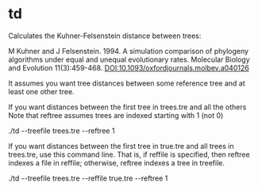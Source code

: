 # td

Calculates the Kuhner-Felsenstein distance between trees:

M Kuhner and J Felsenstein. 1994. A simulation comparison of phylogeny
algorithms under equal and unequal evolutionary rates. Molecular Biology
and Evolution 11(3):459-468. 
[DOI:10.1093/oxfordjournals.molbev.a040126](https://doi.org/10.1093/oxfordjournals.molbev.a040126)

It assumes you want tree distances between some reference tree and at 
least one other tree.

If you want distances between the first tree in trees.tre and all the others
Note that reftree assumes trees are indexed starting with 1 (not 0)

./td --treefile trees.tre --reftree 1

If you want distances between the first tree in true.tre and all trees in
trees.tre, use this command line. That is, if reffile is specified, then
reftree indexes a file in reffile; otherwise, reftree indexes a tree in
treefile.

./td --treefile trees.tre --reffile true.tre --reftree 1

